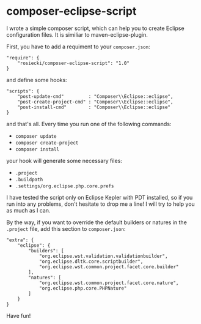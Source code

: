 composer-eclipse-script
=======================
I wrote a simple composer script, which can help you to create Eclipse configuration files. It is similiar to maven-eclipse-plugin.

First, you have to add a requiment to your ``composer.json``:

    "require": {
        "rosiecki/composer-eclipse-script": "1.0"
    }
    
and define some hooks:

    "scripts": {
        "post-update-cmd"         : "Composer\\Eclipse::eclipse",
        "post-create-project-cmd" : "Composer\\Eclipse::eclipse",
        "post-install-cmd"        : "Composer\\Eclipse::eclipse"
    }

and that's all. Every time you run one of the following commands:

*    ``composer update``
*    ``composer create-project``
*    ``composer install``

your hook will generate some necessary files:

*    ``.project``
*    ``.buildpath`` 
*    ``.settings/org.eclipse.php.core.prefs``

I have tested the script only on Eclipse Kepler with PDT installed, so if you run into any problems, don't hesitate to drop me a line! I will try to help you as much as I can. 

By the way, if you want to override the default builders or natures in the ``.project`` file, add this section to ``composer.json``:

    "extra": {
        "eclipse": {
            "builders": [
            	"org.eclipse.wst.validation.validationbuilder",
            	"org.eclipse.dltk.core.scriptbuilder",
            	"org.eclipse.wst.common.project.facet.core.builder"
           	],
           	"natures": [
           		"org.eclipse.wst.common.project.facet.core.nature",
           		"org.eclipse.php.core.PHPNature"
           	]
        }
    }
    
Have fun!
